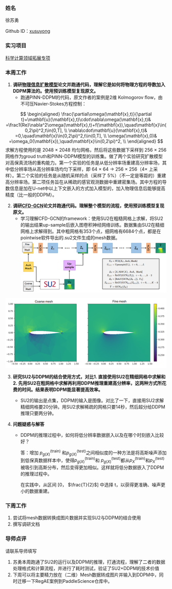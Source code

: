 ### 姓名
徐苏勇

Github ID：[xusuyong](https://github.com/xusuyong)

### 实习项目
[科学计算领域拓展专项](https://github.com/PaddlePaddle/community/blob/master/hackathon/hackathon_5th/%E3%80%90PaddlePaddle%20Hackathon%205th%E3%80%91%E9%A3%9E%E6%A1%A8%E6%8A%A4%E8%88%AA%E8%AE%A1%E5%88%92%E9%9B%86%E8%AE%AD%E8%90%A5%E9%A1%B9%E7%9B%AE%E5%90%88%E9%9B%86.md#%E9%A1%B9%E7%9B%AE%E5%8D%81%E4%B8%89%E7%A7%91%E5%AD%A6%E8%AE%A1%E7%AE%97%E9%A2%86%E5%9F%9F%E6%8B%93%E5%B1%95%E4%B8%93%E9%A1%B9)

### 本周工作

1. **调研[物理信息扩散模型](https://arxiv.org/abs/2211.14680)论文并跑通代码，理解它是如何将物理方程的导数加入DDPM算法的。使用预训练模型复现原文。**
	* 跑通PINN-DDPM的代码，原文作者的案例是2维 Kolmogorov ﬂow，由不可压Navier-Stokes方程控制：

$$
\begin{aligned}
	  \frac{\partial\omega(\mathbf{x},t)}{\partial t}+\mathbf{u}(\mathbf{x},t)\cdot\nabla\omega(\mathbf{x},t)& =\frac1{Re}\nabla^2\omega(\mathbf{x},t)+f(\mathbf{x}),\quad\mathbf{x}\in(0,2\pi)^2,t\in(0,T],  \\
	  \nabla\cdot\mathbf{u}(\mathbf{x},t)& =0,\quad\mathbf{x}\in(0,2\pi)^2,t\in(0,T],  \\
	  \omega(\mathbf{x},0)& =\omega_0(\mathbf{x}),\quad\mathbf{x}\in(0,2\pi)^2,  \\
	  \end{aligned}
$$
求解方程使用的是 2048 × 2048 均匀网格，然后将这些数据下采样到 256 × 256 网格作为groud truth和PINN-DDPM模型的训练集。做了两个实验研究扩散模型对高保真流场的重构能力。第一个实验的任务是从低分辨率场重建高分辨率场，其中低分辨率场从高分辨率场均匀下采样，即 64 × 64 → 256 × 256（4× 上采样）。第二个实验的任务是从随机采样的点（采样了 5%）（不一定是等距的）重建高分辨率场。第二项任务旨在从稀疏的感官观测数据中重建密集场。其中方程的导数信息是加在U-net中以上下文嵌入的方式加入模型的，加入物理信息后能够提高精度（比一般的DDPM）。

2. **调研[CFD-GCN](https://arxiv.org/abs/2007.04439)论文并跑通代码。理解整个模型的流程，使用预训练模型复现原文。**
	* 学习理解CFD-GCN的framework：使用SU2在粗糙网格上求解，将SU2的输出结果up-sample后嵌入图卷积神经网络训练。数据集由SU2在精细网格上求解得到。其中粗网格有353个点，细网格有6684个点，都是在pointwise软件导出的.su2文件生成的mesh数据。
	![](2img.png)

![](1img.png)

3. **研究SU2与DDPM的结合使用方式，对比1. 直接使用SU2在精细网格中求解和2. 先用SU2在粗网格中求解再利用DDPM推理重建高分辨率，这两种方式所花费的时间。结果表明DDPM能显著提高效率。**
	
	* SU2的输出是点集，DDPM的输入是图像。对比了一下，直接用SU2求解精细网格要20分钟。用SU2求解稀疏的网格只要14秒，然后超分给DDPM推理只要两分钟。
	
4. **问题疑惑与解答**

	- DDPM的推理过程中，如何将低分辨率数据嵌入以及在哪个时刻嵌入比较好？
	
	    答：增加 $p_{g(X)}^{(\mathrm{train})}$ 和$p_{g(X)}^{(\mathrm{test})}$之间相似度的一种方法是将高斯噪声添加到低保真数据样本中，使得$p_{g(X)}^{(\mathrm{train})}$和 $p_{g(X)}^{(\mathrm{test})}$都从$p_X^{(\mathrm{train})}$和$p_X^{(\mathrm{test})}$被吸引到高斯分布，然后变得更加相似。这样就将低分数据嵌入了DDPM的推理过程中。
	
	    在实践中，从区间 [0， $\frac{T}{2}$] 中选择 t，以获得更准确、噪声更小的数据重建。

### 下周工作

1. 尝试将mesh数据转换成图片数据并实现SU2与DDPM的结合使用
2. 撰写调研文档

### 导师点评

请联系导师填写

1. 苏勇本周跑通了SU2的运行以及DDPM的推理，打通流程，理解了二者的数据处理格式和计算流程，并进行了耗时测试，验证了SU2+DDPM的技术价值
2. 下周可以将主要精力放在（二维）Mesh数据转成图片并输入到DDPM中，同时迁移一下RegAE案例到PaddleScience仓库中。
